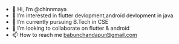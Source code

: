 - 👋 Hi, I’m @chinnmaya
- 👀 I’m interested in flutter devlopment,android devlopment in java
- 🌱 I’m currently pursuing B.Tech in CSE
- 💞️ I’m looking to collaborate on flutter & android
- 📫 How to reach me babunchandapur@gmail.com

<!---
chinnmaya/chinnmaya is a ✨ special ✨ repository because its `README.md` (this file) appears on your GitHub profile.
You can click the Preview link to take a look at your changes.
--->
